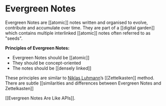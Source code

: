 # Evergreen Notes
Evergreen Notes are [[atomic]] notes written and organised to evolve, contribute and accumulate over time. They are part of a [[digital garden]] which contains multiple interlinked [[atomic]] notes often referred to as "seeds".

**Principles of Evergreen Notes:**
- Evergreen Notes should be [[atomic]]
- They should be concept-oriented
- The notes should be [[densely linked]]

These principles are similar to [Niklas Luhmann](https://en.wikipedia.org/wiki/Niklas_Luhmann)’s [[Zettelkasten]] method. There are subtle [[similarities and differences between Evergreen Notes and Zettelkasten]]

[[Evergreen Notes Are Like APIs]].